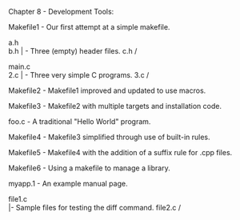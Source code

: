 Chapter 8 - Development Tools:


Makefile1 - Our first attempt at a simple makefile.

a.h \
b.h  |    - Three (empty) header files.
c.h /

main.c \
2.c     | - Three very simple C programs.
3.c    /

Makefile2 - Makefile1 improved and updated to use macros.

Makefile3 - Makefile2 with multiple targets and installation code.

foo.c     - A traditional "Hello World" program.

Makefile4 - Makefile3 simplified through use of built-in rules.

Makefile5 - Makefile4 with the addition of a suffix rule for .cpp files.

Makefile6 - Using a makefile to manage a library.

myapp.1   - An example manual page.

file1.c \
         |- Sample files for testing the diff command.
file2.c /

